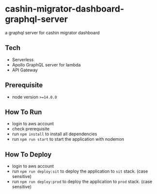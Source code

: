 # cashin-migrator-dashboard-graphql-server
a graphql server for cashin migrator dashboard

## Tech
- Serverless
- Apollo GraphQL server for lambda
- API Gateway

## Prerequisite

- node version `>=14.0.0`

## How To Run

- login to aws account
- check prerequisite
- run `npm install` to install all dependencies
- run `npm run start` to start the application with nodemon


## How To Deploy

- login to aws account
- run `npm run deploy:sit` to deploy the application to `sit` stack. (case sensitive)
- run `npm run deploy:prod` to deploy the application to `prod` stack. (case sensitive)
